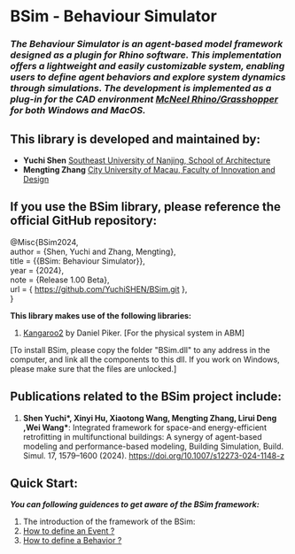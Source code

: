 # BSim - Behaviour Simulator

### ***The Behaviour Simulator is an agent-based model framework designed as a plugin for Rhino software. This implementation offers a lightweight and easily customizable system, enabling users to define agent behaviors and explore system dynamics through simulations. The development is implemented as a plug-in for the CAD environment [McNeel Rhino/Grasshopper](https://www.rhino3d.com/) for both Windows and MacOS.***

## This library is developed and maintained by:
- __Yuchi Shen__ [Southeast University of Nanjing, School of Architecture](http://arch.seu.edu.cn/jz_en/main.htm)
- __Mengting Zhang__ [City University of Macau, Faculty of Innovation and Design](https://fiad.cityu.edu.mo/)

## If you use the BSim library, please reference the official GitHub repository:

  @Misc{BSim2024, <br>
  author = {Shen, Yuchi and Zhang, Mengting}, <br>
  title = {{BSim: Behaviour Simulator}}, <br>
  year = {2024}, <br>
  note = {Release 1.00 Beta}, <br>
  url = { https://github.com/YuchiSHEN/BSim.git }, <br>
  }
  
**This library makes use of the following libraries:**
1. [Kangaroo2](https://www.rhino3d.com/) by Daniel Piker. [For the physical system in ABM]
  
[To install  BSim, please copy the folder "BSim.dll" to any address in the computer, and link all the components to this dll. If you work on Windows, please make sure that the files are unlocked.]

## Publications related to the BSim project include:
1. __Shen Yuchi*, Xinyi Hu, Xiaotong Wang, Mengting Zhang, Lirui Deng ,Wei Wang*__: Integrated framework for space-and energy-efficient retrofitting in multifunctional buildings: A synergy of agent-based modeling and performance-based modeling, Building Simulation, Build. Simul. 17, 1579–1600 (2024). https://doi.org/10.1007/s12273-024-1148-z 

## Quick Start:
***You can following guidences to get aware of the BSim framework:***
1. The introduction of the framework of the BSim:
2. [How to define an Event ?](/manual/Event.md)
3. [How to define a Behavior ?](/manual/Behaviour.md)
